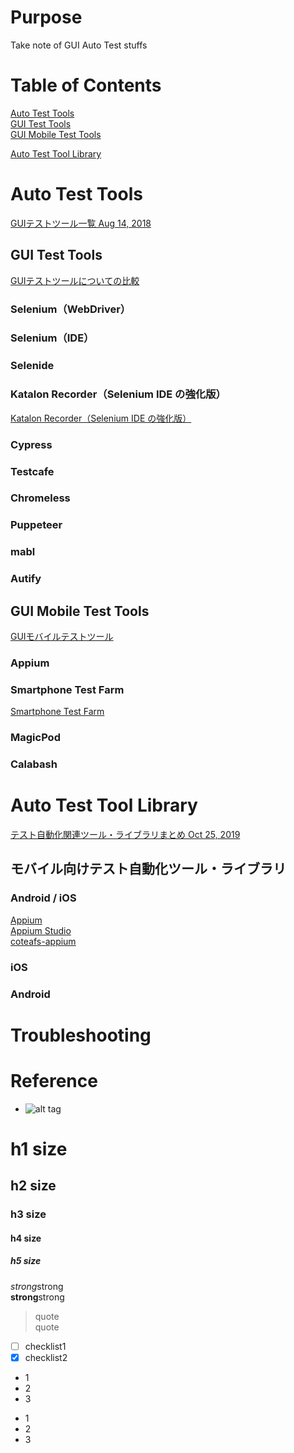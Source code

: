 # Purpose
Take note of GUI Auto Test stuffs  

# Table of Contents  
[Auto Test Tools](#auto-test-tools)  
[GUI Test Tools](#gui-test-tools)  
[GUI Mobile Test Tools](#gui-mobile-test-tools)  

[Auto Test Tool Library](#auto-test-tool-library)


# Auto Test Tools  
[GUIテストツール一覧 Aug 14, 2018](https://qiita.com/jun2014/items/8cabbd52830904af49af)  

## GUI Test Tools  
[GUIテストツールについての比較](https://qiita.com/jun2014/items/8cabbd52830904af49af#gui%E3%83%86%E3%82%B9%E3%83%88%E3%83%84%E3%83%BC%E3%83%AB%E3%81%AB%E3%81%A4%E3%81%84%E3%81%A6%E3%81%AE%E6%AF%94%E8%BC%83)  

### Selenium（WebDriver）
### Selenium（IDE）
### Selenide
### Katalon Recorder（Selenium IDE の強化版）
[Katalon Recorder（Selenium IDE の強化版）](https://qiita.com/jun2014/items/8cabbd52830904af49af#katalon-recorderselenium-ide-%E3%81%AE%E5%BC%B7%E5%8C%96%E7%89%88)  

### Cypress
### Testcafe
### Chromeless
### Puppeteer
### mabl
### Autify

## GUI Mobile Test Tools   
[GUIモバイルテストツール](https://qiita.com/jun2014/items/8cabbd52830904af49af#gui%E3%83%A2%E3%83%90%E3%82%A4%E3%83%AB%E3%83%86%E3%82%B9%E3%83%88%E3%83%84%E3%83%BC%E3%83%AB)  

### Appium
### Smartphone Test Farm
[Smartphone Test Farm](https://qiita.com/jun2014/items/8cabbd52830904af49af#smartphone-test-farm)  

### MagicPod
### Calabash


# Auto Test Tool Library  
[テスト自動化関連ツール・ライブラリまとめ  Oct 25, 2019](https://qiita.com/YoshikiIto/items/2b3ab5ff84610d0f74bd)  

## モバイル向けテスト自動化ツール・ライブラリ  
### Android / iOS  
[Appium](http://appium.io/)  
[Appium Studio](https://experitest.com/mobile-test-automation/appium-studio/)  
[coteafs-appium](https://github.com/WasiqB/coteafs-appium)  

### iOS  
### Android  

# Troubleshooting


# Reference


* []()
![alt tag]()

# h1 size

## h2 size

### h3 size

#### h4 size

##### h5 size

*strong*strong  
**strong**strong  

> quote  
> quote

- [ ] checklist1
- [x] checklist2

* 1
* 2
* 3

- 1
- 2
- 3

